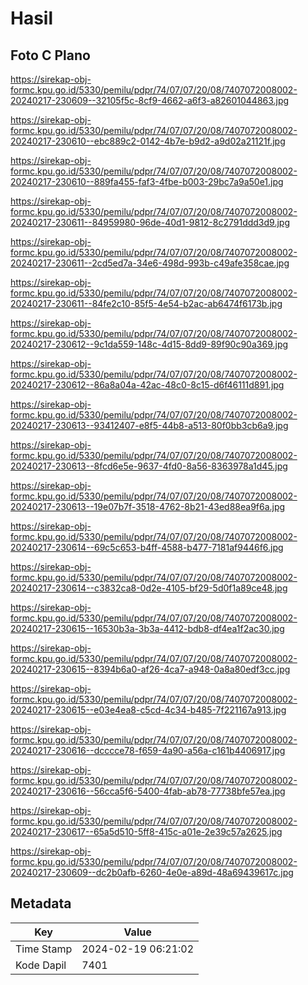# Hasil

## Foto C Plano

https://sirekap-obj-formc.kpu.go.id/5330/pemilu/pdpr/74/07/07/20/08/7407072008002-20240217-230609--32105f5c-8cf9-4662-a6f3-a82601044863.jpg

https://sirekap-obj-formc.kpu.go.id/5330/pemilu/pdpr/74/07/07/20/08/7407072008002-20240217-230610--ebc889c2-0142-4b7e-b9d2-a9d02a21121f.jpg

https://sirekap-obj-formc.kpu.go.id/5330/pemilu/pdpr/74/07/07/20/08/7407072008002-20240217-230610--889fa455-faf3-4fbe-b003-29bc7a9a50e1.jpg

https://sirekap-obj-formc.kpu.go.id/5330/pemilu/pdpr/74/07/07/20/08/7407072008002-20240217-230611--84959980-96de-40d1-9812-8c2791ddd3d9.jpg

https://sirekap-obj-formc.kpu.go.id/5330/pemilu/pdpr/74/07/07/20/08/7407072008002-20240217-230611--2cd5ed7a-34e6-498d-993b-c49afe358cae.jpg

https://sirekap-obj-formc.kpu.go.id/5330/pemilu/pdpr/74/07/07/20/08/7407072008002-20240217-230611--84fe2c10-85f5-4e54-b2ac-ab6474f6173b.jpg

https://sirekap-obj-formc.kpu.go.id/5330/pemilu/pdpr/74/07/07/20/08/7407072008002-20240217-230612--9c1da559-148c-4d15-8dd9-89f90c90a369.jpg

https://sirekap-obj-formc.kpu.go.id/5330/pemilu/pdpr/74/07/07/20/08/7407072008002-20240217-230612--86a8a04a-42ac-48c0-8c15-d6f46111d891.jpg

https://sirekap-obj-formc.kpu.go.id/5330/pemilu/pdpr/74/07/07/20/08/7407072008002-20240217-230613--93412407-e8f5-44b8-a513-80f0bb3cb6a9.jpg

https://sirekap-obj-formc.kpu.go.id/5330/pemilu/pdpr/74/07/07/20/08/7407072008002-20240217-230613--8fcd6e5e-9637-4fd0-8a56-8363978a1d45.jpg

https://sirekap-obj-formc.kpu.go.id/5330/pemilu/pdpr/74/07/07/20/08/7407072008002-20240217-230613--19e07b7f-3518-4762-8b21-43ed88ea9f6a.jpg

https://sirekap-obj-formc.kpu.go.id/5330/pemilu/pdpr/74/07/07/20/08/7407072008002-20240217-230614--69c5c653-b4ff-4588-b477-7181af9446f6.jpg

https://sirekap-obj-formc.kpu.go.id/5330/pemilu/pdpr/74/07/07/20/08/7407072008002-20240217-230614--c3832ca8-0d2e-4105-bf29-5d0f1a89ce48.jpg

https://sirekap-obj-formc.kpu.go.id/5330/pemilu/pdpr/74/07/07/20/08/7407072008002-20240217-230615--16530b3a-3b3a-4412-bdb8-df4ea1f2ac30.jpg

https://sirekap-obj-formc.kpu.go.id/5330/pemilu/pdpr/74/07/07/20/08/7407072008002-20240217-230615--8394b6a0-af26-4ca7-a948-0a8a80edf3cc.jpg

https://sirekap-obj-formc.kpu.go.id/5330/pemilu/pdpr/74/07/07/20/08/7407072008002-20240217-230615--e03e4ea8-c5cd-4c34-b485-7f221167a913.jpg

https://sirekap-obj-formc.kpu.go.id/5330/pemilu/pdpr/74/07/07/20/08/7407072008002-20240217-230616--dcccce78-f659-4a90-a56a-c161b4406917.jpg

https://sirekap-obj-formc.kpu.go.id/5330/pemilu/pdpr/74/07/07/20/08/7407072008002-20240217-230616--56cca5f6-5400-4fab-ab78-77738bfe57ea.jpg

https://sirekap-obj-formc.kpu.go.id/5330/pemilu/pdpr/74/07/07/20/08/7407072008002-20240217-230617--65a5d510-5ff8-415c-a01e-2e39c57a2625.jpg

https://sirekap-obj-formc.kpu.go.id/5330/pemilu/pdpr/74/07/07/20/08/7407072008002-20240217-230609--dc2b0afb-6260-4e0e-a89d-48a69439617c.jpg


## Metadata

| Key        | Value               |
| ---------- | ------------------- |
| Time Stamp | 2024-02-19 06:21:02 |
| Kode Dapil | 7401                |



